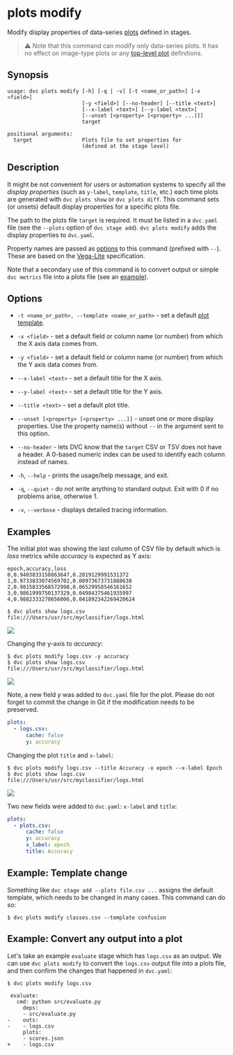 # plots modify

Modify display properties of data-series [plots](/doc/command-reference/plots)
defined in <abbr>stages</abbr>.

> ⚠️ Note that this command can modify only data-series plots. It has no effect
> on image-type plots or any [top-level plot] definitions.

[top-level plot]: /doc/user-guide/plots#top-level-plots

## Synopsis

```usage
usage: dvc plots modify [-h] [-q | -v] [-t <name_or_path>] [-x <field>]
                        [-y <field>] [--no-header] [--title <text>]
                        [--x-label <text>] [--y-label <text>]
                        [--unset [<property> [<property> ...]]]
                        target

positional arguments:
  target                Plots file to set properties for
                        (defined at the stage level)
```

## Description

It might be not convenient for users or automation systems to specify all the
_display properties_ (such as `y-label`, `template`, `title`, etc.) each time
plots are generated with `dvc plots show` or `dvc plots diff`. This command sets
(or unsets) default display properties for a specific plots file.

The path to the plots file `target` is required. It must be listed in a
`dvc.yaml` file (see the `--plots` option of `dvc stage add`).
`dvc plots modify` adds the display properties to `dvc.yaml`.

Property names are passed as [options](#options) to this command (prefixed with
`--`). These are based on the [Vega-Lite](https://vega.github.io/vega-lite/)
specification.

Note that a secondary use of this command is to convert output or simple
`dvc metrics` file into a plots file (see an
[example](#example-convert-any-output-into-a-plot)).

## Options

- `-t <name_or_path>, --template <name_or_path>` - set a default
  [plot template](/doc/user-guide/plots#plot-templates-data-series-only).

- `-x <field>` - set a default field or column name (or number) from which the X
  axis data comes from.

- `-y <field>` - set a default field or column name (or number) from which the Y
  axis data comes from.

- `--x-label <text>` - set a default title for the X axis.

- `--y-label <text>` - set a default title for the Y axis.

- `--title <text>` - set a default plot title.

- `--unset [<property> [<property> ...]]` - unset one or more display
  properties. Use the property name(s) without `--` in the argument sent to this
  option.

- `--no-header` - lets DVC know that the `target` CSV or TSV does not have a
  header. A 0-based numeric index can be used to identify each column instead of
  names.

- `-h`, `--help` - prints the usage/help message, and exit.

- `-q`, `--quiet` - do not write anything to standard output. Exit with 0 if no
  problems arise, otherwise 1.

- `-v`, `--verbose` - displays detailed tracing information.

## Examples

The initial plot was showing the last column of CSV file by default which is
_loss_ metrics while _accuracy_ is expected as Y axis:

```
epoch,accuracy,loss
0,0.9403833150863647,0.2019129991531372
1,0.9733833074569702,0.08973673731088638
2,0.9815833568572998,0.06529958546161652
3,0.9861999750137329,0.04984375461935997
4,0.9882333278656006,0.041892342269420624
```

```cli
$ dvc plots show logs.csv
file:///Users/usr/src/myclassifier/logs.html
```

![](/img/plots_mod_loss.svg)

Changing the y-axis to _accuracy_:

```cli
$ dvc plots modify logs.csv -y accuracy
$ dvc plots show logs.csv
file:///Users/usr/src/myclassifier/logs.html
```

![](/img/plots_mod_acc.svg)

Note, a new field _y_ was added to `dvc.yaml` file for the plot. Please do not
forget to commit the change in Git if the modification needs to be preserved.

```yaml
plots:
  - logs.csv:
      cache: false
      y: accuracy
```

Changing the plot `title` and `x-label`:

```cli
$ dvc plots modify logs.csv --title Accuracy -x epoch --x-label Epoch
$ dvc plots show logs.csv
file:///Users/usr/src/myclassifier/logs.html
```

![](/img/plots_mod_acc_titles.svg)

Two new fields were added to `dvc.yaml`: `x-label` and `title`:

```yaml
plots:
  - plots.csv:
      cache: false
      y: accuracy
      x_label: epoch
      title: Accuracy
```

## Example: Template change

Something like `dvc stage add --plots file.csv ...` assigns the default
template, which needs to be changed in many cases. This command can do so:

```cli
$ dvc plots modify classes.csv --template confusion
```

## Example: Convert any output into a plot

Let's take an example `evaluate` stage which has `logs.csv` as an output. We can
use `dvc plots modify` to convert the `logs.csv` output file into a plots file,
and then confirm the changes that happened in `dvc.yaml`:

```cli
$ dvc plots modify logs.csv
```

```git
 evaluate:
   cmd: python src/evaluate.py
     deps:
     - src/evaluate.py
-    outs:
-    - logs.csv
     plots:
     - scores.json
+    - logs.csv
```
